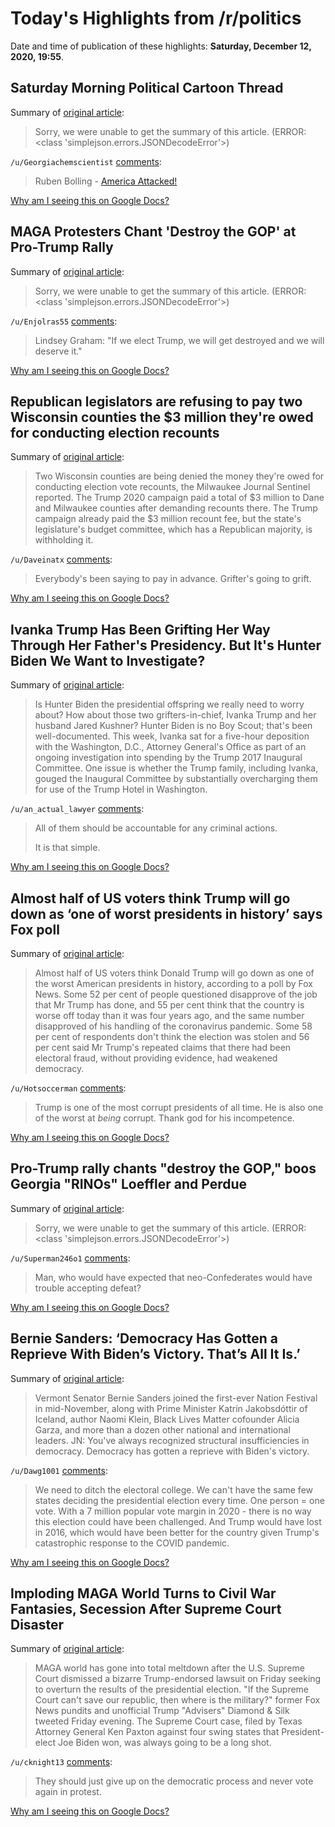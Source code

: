 # Today's Highlights from /r/politics

Date and time of publication of these highlights: **Saturday, December 12, 2020, 19:55**.

## Saturday Morning Political Cartoon Thread

Summary of [original article](https://www.reddit.com/r/politics/comments/kbs9g0/saturday_morning_political_cartoon_thread/):

> Sorry, we were unable to get the summary of this article. (ERROR: <class 'simplejson.errors.JSONDecodeError'>)

`/u/Georgiachemscientist` [comments](https://www.reddit.com/r/politics/comments/kbs9g0/saturday_morning_political_cartoon_thread/):

> Ruben Bolling - [America Attacked!](https://www.dailykos.com/stories/2020/12/10/2000862/-Cartoon-Pearl-Harbor-attacked-Americans-ready-for-sacrifice)

[Why am I seeing this on Google Docs?](https://docs.google.com/document/d/1Dc6We63vOXIZsc0op-Bt4abqkYjXzOigalQqFxmvvbM/edit?usp=sharing)

## MAGA Protesters Chant 'Destroy the GOP' at Pro-Trump Rally

Summary of [original article](https://www.rollingstone.com/politics/politics-news/protesters-chant-destroy-the-gop-at-pro-trump-rally-1102967/):

> Sorry, we were unable to get the summary of this article. (ERROR: <class 'simplejson.errors.JSONDecodeError'>)

`/u/Enjolras55` [comments](https://www.reddit.com/r/politics/comments/kbyc56/maga_protesters_chant_destroy_the_gop_at_protrump/):

> Lindsey Graham: "If we elect Trump, we will get destroyed and we will deserve it."

[Why am I seeing this on Google Docs?](https://docs.google.com/document/d/1Dc6We63vOXIZsc0op-Bt4abqkYjXzOigalQqFxmvvbM/edit?usp=sharing)

## Republican legislators are refusing to pay two Wisconsin counties the $3 million they're owed for conducting election recounts

Summary of [original article](https://www.businessinsider.com/wisconsin-counties-stiffed-3-million-for-conducting-election-recounts-2020-12):

> Two Wisconsin counties are being denied the money they're owed for conducting election vote recounts, the Milwaukee Journal Sentinel reported. The Trump 2020 campaign paid a total of $3 million to Dane and Milwaukee counties after demanding recounts there. The Trump campaign already paid the $3 million recount fee, but the state's legislature's budget committee, which has a Republican majority, is withholding it.

`/u/Daveinatx` [comments](https://www.reddit.com/r/politics/comments/kbvz8m/republican_legislators_are_refusing_to_pay_two/):

> Everybody's been saying to pay in advance. Grifter's going to grift.

[Why am I seeing this on Google Docs?](https://docs.google.com/document/d/1Dc6We63vOXIZsc0op-Bt4abqkYjXzOigalQqFxmvvbM/edit?usp=sharing)

## Ivanka Trump Has Been Grifting Her Way Through Her Father's Presidency. But It's Hunter Biden We Want to Investigate?

Summary of [original article](https://www.vogue.com/article/hunter-biden-ivanka-trump-who-should-we-investigate):

> Is Hunter Biden the presidential offspring we really need to worry about? How about those two grifters-in-chief, Ivanka Trump and her husband Jared Kushner? Hunter Biden is no Boy Scout; that's been well-documented. This week, Ivanka sat for a five-hour deposition with the Washington, D.C., Attorney General's Office as part of an ongoing investigation into spending by the Trump 2017 Inaugural Committee. One issue is whether the Trump family, including Ivanka, gouged the Inaugural Committee by substantially overcharging them for use of the Trump Hotel in Washington.

`/u/an_actual_lawyer` [comments](https://www.reddit.com/r/politics/comments/kbufmc/ivanka_trump_has_been_grifting_her_way_through/):

> All of them should be accountable for any criminal actions. 
> 
> It is that simple.

[Why am I seeing this on Google Docs?](https://docs.google.com/document/d/1Dc6We63vOXIZsc0op-Bt4abqkYjXzOigalQqFxmvvbM/edit?usp=sharing)

## Almost half of US voters think Trump will go down as ‘one of worst presidents in history’ says Fox poll

Summary of [original article](https://www.independent.co.uk/news/world/americas/us-election-2020/donald-trump-worst-president-fox-poll-b1770950.html):

> Almost half of US voters think Donald Trump will go down as one of the worst American presidents in history, according to a poll by Fox News. Some 52 per cent of people questioned disapprove of the job that Mr Trump has done, and 55 per cent think that the country is worse off today than it was four years ago, and the same number disapproved of his handling of the coronavirus pandemic. Some 58 per cent of respondents don't think the election was stolen and 56 per cent said Mr Trump's repeated claims that there had been electoral fraud, without providing evidence, had weakened democracy.

`/u/Hotsoccerman` [comments](https://www.reddit.com/r/politics/comments/kbx2nv/almost_half_of_us_voters_think_trump_will_go_down/):

> Trump is one of the most corrupt presidents of all time. He is also one of the worst at *being* corrupt. Thank god for his incompetence.

[Why am I seeing this on Google Docs?](https://docs.google.com/document/d/1Dc6We63vOXIZsc0op-Bt4abqkYjXzOigalQqFxmvvbM/edit?usp=sharing)

## Pro-Trump rally chants "destroy the GOP," boos Georgia "RINOs" Loeffler and Perdue

Summary of [original article](https://www.newsweek.com/pro-trump-rally-chants-destroy-gop-boos-georgia-rinos-loeffler-perdue-1554354):

> Sorry, we were unable to get the summary of this article. (ERROR: <class 'simplejson.errors.JSONDecodeError'>)

`/u/Superman246o1` [comments](https://www.reddit.com/r/politics/comments/kbz906/protrump_rally_chants_destroy_the_gop_boos/):

> Man, who would have expected that neo-Confederates would have trouble accepting defeat?

[Why am I seeing this on Google Docs?](https://docs.google.com/document/d/1Dc6We63vOXIZsc0op-Bt4abqkYjXzOigalQqFxmvvbM/edit?usp=sharing)

## Bernie Sanders: ‘Democracy Has Gotten a Reprieve With Biden’s Victory. That’s All It Is.’

Summary of [original article](https://www.thenation.com/article/politics/sanders-trump-election-festival/):

> Vermont Senator Bernie Sanders joined the first-ever Nation Festival in mid-November, along with Prime Minister Katrín Jakobsdóttir of Iceland, author Naomi Klein, Black Lives Matter cofounder Alicia Garza, and more than a dozen other national and international leaders. JN: You've always recognized structural insufficiencies in democracy. Democracy has gotten a reprieve with Biden's victory.

`/u/Dawg1001` [comments](https://www.reddit.com/r/politics/comments/kbvbe9/bernie_sanders_democracy_has_gotten_a_reprieve/):

> We need to ditch the electoral college. We can't have the same few states deciding the presidential election every time.  One person = one vote.  With a 7 million popular vote margin in 2020 - there is no way this election could have been challenged.  And Trump would have lost in 2016, which would have been better for the country given Trump's catastrophic response to the COVID pandemic.

[Why am I seeing this on Google Docs?](https://docs.google.com/document/d/1Dc6We63vOXIZsc0op-Bt4abqkYjXzOigalQqFxmvvbM/edit?usp=sharing)

## Imploding MAGA World Turns to Civil War Fantasies, Secession After Supreme Court Disaster

Summary of [original article](https://www.thedailybeast.com/imploding-maga-world-turns-to-civil-war-secession-after-supreme-court-disaster?ref=wrap):

> MAGA world has gone into total meltdown after the U.S. Supreme Court dismissed a bizarre Trump-endorsed lawsuit on Friday seeking to overturn the results of the presidential election. "If the Supreme Court can't save our republic, then where is the military?" former Fox News pundits and unofficial Trump "Advisers" Diamond & Silk tweeted Friday evening. The Supreme Court case, filed by Texas Attorney General Ken Paxton against four swing states that President-elect Joe Biden won, was always going to be a long shot.

`/u/cknight13` [comments](https://www.reddit.com/r/politics/comments/kbthlb/imploding_maga_world_turns_to_civil_war_fantasies/):

> They should just give up on the democratic process and never vote again in protest.

[Why am I seeing this on Google Docs?](https://docs.google.com/document/d/1Dc6We63vOXIZsc0op-Bt4abqkYjXzOigalQqFxmvvbM/edit?usp=sharing)

